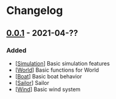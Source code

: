 # Changelog

<!---
Template

## [x.x.x] - 20xx-xx-xx

### Added

- this
- that

### Changed

- this
- that

### Removed

- this
- that

--->

## [0.0.1] - 2021-04-??

### Added

- [[Simulation]] Basic simulation features
- [[World]] Basic functions for World
- [[Boat]] Basic boat behavior
- [[Sailor]] Sailor
- [[Wind]] Basic wind system



<!--- Versions --->
[0.0.1]: link

<!--- Parts --->
[Simulation]: https://github.com/mfbehrens99/sailsim/blob/main/sailsim/simulation/Simulation.py
[World]: https://github.com/mfbehrens99/sailsim/blob/main/sailsim/world/World.py
[Boat]:https://github.com/mfbehrens99/sailsim/blob/main/sailsim/boat/Boat.py
[Sailor]: https://github.com/mfbehrens99/sailsim/blob/main/sailsim/sailor/Sailor.py
[Wind]: https://github.com/mfbehrens99/sailsim/blob/main/sailsim/wind/Wind.py
[GUI]: https://github.com/mfbehrens99/sailsim/blob/main/sailsim/gui/GUI.py
[utils]: https://github.com/mfbehrens99/sailsim/tree/main/sailsim/utils

